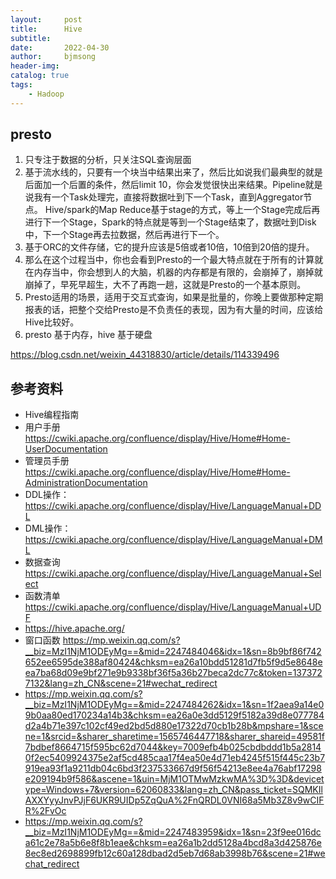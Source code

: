 ```yaml
---
layout:     post
title:      Hive
subtitle:   
date:       2022-04-30
author:     bjmsong
header-img: 
catalog: true
tags:
    - Hadoop
---
```

## presto
1. 只专注于数据的分析，只关注SQL查询层面
2. 基于流水线的，只要有一个块当中结果出来了，然后比如说我们最典型的就是后面加一个后置的条件，然后limit 10，你会发觉很快出来结果。Pipeline就是说我有一个Task处理完，直接将数据吐到下一个Task，直到Aggregator节点。
Hive/spark的Map Reduce基于stage的方式，等上一个Stage完成后再进行下一个Stage，Spark的特点就是等到一个Stage结束了，数据吐到Disk中，下一个Stage再去拉数据，然后再进行下一个。
3. 基于ORC的文件存储，它的提升应该是5倍或者10倍，10倍到20倍的提升。
4. 那么在这个过程当中，你也会看到Presto的一个最大特点就在于所有的计算就在内存当中，你会想到人的大脑，机器的内存都是有限的，会崩掉了，崩掉就崩掉了，早死早超生，大不了再跑一趟，这就是Presto的一个基本原则。
5. Presto适用的场景，适用于交互式查询，如果是批量的，你晚上要做那种定期报表的话，把整个交给Presto是不负责任的表现，因为有大量的时间，应该给Hive比较好。
6. presto 基于内存，hive 基于硬盘

https://blog.csdn.net/weixin_44318830/article/details/114339496


## 参考资料
- Hive编程指南
- 用户手册
https://cwiki.apache.org/confluence/display/Hive/Home#Home-UserDocumentation
- 管理员手册
https://cwiki.apache.org/confluence/display/Hive/Home#Home-AdministrationDocumentation
- DDL操作：
https://cwiki.apache.org/confluence/display/Hive/LanguageManual+DDL
- DML操作：
https://cwiki.apache.org/confluence/display/Hive/LanguageManual+DML
- 数据查询
https://cwiki.apache.org/confluence/display/Hive/LanguageManual+Select
- 函数清单
https://cwiki.apache.org/confluence/display/Hive/LanguageManual+UDF
- https://hive.apache.org/
- 窗口函数
https://mp.weixin.qq.com/s?__biz=MzI1NjM1ODEyMg==&mid=2247484046&idx=1&sn=8b9bf86f742652ee6595de388af80424&chksm=ea26a10bdd51281d7fb5f9d5e8648eea7ba68d09e9bf271e9b9338bf36f5a36b27beca2dc77c&token=1373727132&lang=zh_CN&scene=21#wechat_redirect
- https://mp.weixin.qq.com/s?__biz=MzI1NjM1ODEyMg==&mid=2247484262&idx=1&sn=1f2aea9a14e09b0aa80ed170234a14b3&chksm=ea26a0e3dd5129f5182a39d8e077784d2a4b71e397c102cf49ed2bd5d880e17322d70cb1b28b&mpshare=1&scene=1&srcid=&sharer_sharetime=1565746447718&sharer_shareid=49581f7bdbef8664715f595bc62d7044&key=7009efb4b025cbdbddd1b5a28140f2ec5409924375e2af5cd485caa17f4ea50e4d71eb4245f515f445c23b7919ea93f1a9211db04c6bd3f237533667d9f56f54213e8ee4a76abf17298e209194b9f586&ascene=1&uin=MjM1OTMwMzkwMA%3D%3D&devicetype=Windows+7&version=62060833&lang=zh_CN&pass_ticket=SQMKIlAXXYyyJnvPJjF6UKR9UIDp5ZqQuA%2FnQRDL0VNI68a5Mb3Z8v9wCIFR%2FvOc
- https://mp.weixin.qq.com/s?__biz=MzI1NjM1ODEyMg==&mid=2247483959&idx=1&sn=23f9ee016dca61c2e78a5b6e8f8b1eae&chksm=ea26a1b2dd5128a4bcd8a3d425876e8ec8ed2698899fb12c60a128dbad2d5eb7d68ab3998b76&scene=21#wechat_redirect